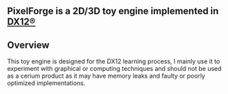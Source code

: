   ##               PixelForge is a 2D/3D toy engine implemented in [DX12®]([]())
  
</h1>


  ##              



## Overview
This toy engine is designed for the DX12 learning process, I mainly use it to experiment with graphical or computing techniques and should not be used as a cerium product as it may have memory leaks and faulty or poorly optimized implementations.
